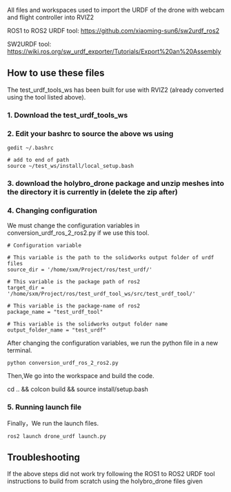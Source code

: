 All files and workspaces used to import the URDF of the drone with webcam and flight controller into RVIZ2

ROS1 to ROS2 URDF tool: https://github.com/xiaoming-sun6/sw2urdf_ros2

SW2URDF tool: https://wiki.ros.org/sw_urdf_exporter/Tutorials/Export%20an%20Assembly

## How to use these files

The test_urdf_tools_ws has been built for use with RVIZ2 (already converted using the tool listed above).

### 1. Download the test_urdf_tools_ws

### 2. Edit your bashrc to source the above ws using
```
gedit ~/.bashrc

# add to end of path
source ~/test_ws/install/local_setup.bash
```

### 3. download the holybro_drone package and unzip meshes into the directory it is currently in (delete the zip after)

### 4. Changing configuration
We must change the configuration variables in conversion_urdf_ros_2_ros2.py if we use this tool.

```
# Configuration variable

# This variable is the path to the solidworks output folder of urdf files
source_dir = '/home/sxm/Project/ros/test_urdf/'

# This variable is the package path of ros2
target_dir = '/home/sxm/Project/ros/test_urdf_tool_ws/src/test_urdf_tool/'

# This variable is the package-name of ros2
package_name = "test_urdf_tool"

# This variable is the solidworks output folder name
output_folder_name = "test_urdf"
```

After changing the configuration variables, we run the python file in a new terminal.
```
python conversion_urdf_ros_2_ros2.py
```
Then,We go into the workspace and build the code.

cd .. && colcon build && source install/setup.bash

### 5. Running launch file
Finally，We run the launch files.
```
ros2 launch drone_urdf launch.py 
```

## Troubleshooting
If the above steps did not work try following the ROS1 to ROS2 URDF tool instructions to build from scratch using the holybro_drone files given
